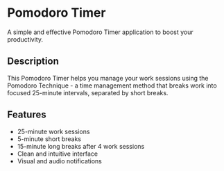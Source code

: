 # Pomodoro Timer

A simple and effective Pomodoro Timer application to boost your productivity.

## Description

This Pomodoro Timer helps you manage your work sessions using the Pomodoro Technique - a time management method that breaks work into focused 25-minute intervals, separated by short breaks.

## Features

- 25-minute work sessions
- 5-minute short breaks
- 15-minute long breaks after 4 work sessions
- Clean and intuitive interface
- Visual and audio notifications
